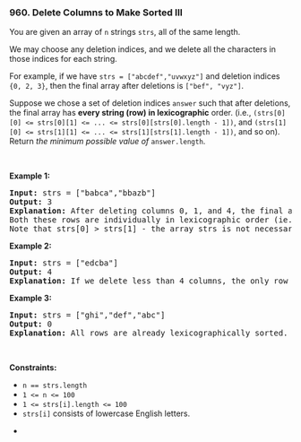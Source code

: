 <h3 align="left"> 960. Delete Columns to Make Sorted III</h3>
<div><p>You are given an array of <code>n</code> strings <code>strs</code>, all of the same length.</p>

<p>We may choose any deletion indices, and we delete all the characters in those indices for each string.</p>

<p>For example, if we have <code>strs = ["abcdef","uvwxyz"]</code> and deletion indices <code>{0, 2, 3}</code>, then the final array after deletions is <code>["bef", "vyz"]</code>.</p>

<p>Suppose we chose a set of deletion indices <code>answer</code> such that after deletions, the final array has <strong>every string (row) in lexicographic</strong> order. (i.e., <code>(strs[0][0] &lt;= strs[0][1] &lt;= ... &lt;= strs[0][strs[0].length - 1])</code>, and <code>(strs[1][0] &lt;= strs[1][1] &lt;= ... &lt;= strs[1][strs[1].length - 1])</code>, and so on). Return <em>the minimum possible value of</em> <code>answer.length</code>.</p>

<p>&nbsp;</p>
<p><strong>Example 1:</strong></p>

<pre><strong>Input:</strong> strs = ["babca","bbazb"]
<strong>Output:</strong> 3
<strong>Explanation:</strong> After deleting columns 0, 1, and 4, the final array is strs = ["bc", "az"].
Both these rows are individually in lexicographic order (ie. strs[0][0] &lt;= strs[0][1] and strs[1][0] &lt;= strs[1][1]).
Note that strs[0] &gt; strs[1] - the array strs is not necessarily in lexicographic order.</pre>

<p><strong>Example 2:</strong></p>

<pre><strong>Input:</strong> strs = ["edcba"]
<strong>Output:</strong> 4
<strong>Explanation:</strong> If we delete less than 4 columns, the only row will not be lexicographically sorted.
</pre>

<p><strong>Example 3:</strong></p>

<pre><strong>Input:</strong> strs = ["ghi","def","abc"]
<strong>Output:</strong> 0
<strong>Explanation:</strong> All rows are already lexicographically sorted.
</pre>

<p>&nbsp;</p>
<p><strong>Constraints:</strong></p>

<ul>
	<li><code>n == strs.length</code></li>
	<li><code>1 &lt;= n &lt;= 100</code></li>
	<li><code>1 &lt;= strs[i].length &lt;= 100</code></li>
	<li><code>strs[i]</code> consists of lowercase English letters.</li>
</ul>

<ul>
	<li>&nbsp;</li>
</ul>
</div>